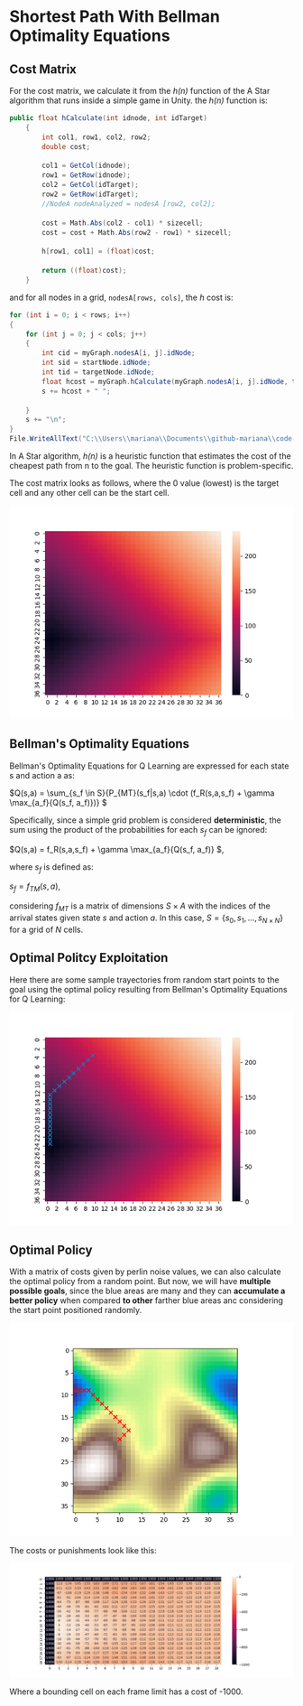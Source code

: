 # Shortest Path With Bellman Optimality Equations

## Cost Matrix

For the cost matrix, we calculate it from the *h(n)* function of the A Star algorithm that runs inside a simple game in Unity. the *h(n)* function is:

```c#
public float hCalculate(int idnode, int idTarget)
    {
        int col1, row1, col2, row2;
        double cost;

        col1 = GetCol(idnode);
        row1 = GetRow(idnode);
        col2 = GetCol(idTarget);
        row2 = GetRow(idTarget);
        //NodeA nodeAnalyzed = nodesA [row2, col2];

        cost = Math.Abs(col2 - col1) * sizecell;
        cost = cost + Math.Abs(row2 - row1) * sizecell;

        h[row1, col1] = (float)cost;

        return ((float)cost);
    }
```
and for all nodes in a grid, `nodesA[rows, cols]`, the *h* cost is:

```c#
for (int i = 0; i < rows; i++)
{
    for (int j = 0; j < cols; j++)
    {
        int cid = myGraph.nodesA[i, j].idNode;
        int sid = startNode.idNode;
        int tid = targetNode.idNode;
        float hcost = myGraph.hCalculate(myGraph.nodesA[i, j].idNode, targetNode.idNode);
        s += hcost + " ";

    }
    s += "\n";
}
File.WriteAllText("C:\\Users\\mariana\\Documents\\github-mariana\\code-journal\\path\\cost.txt", s);
```

In A Star algorithm, *h(n)* is a heuristic function that estimates the cost of the cheapest path from n to the goal. The heuristic function is problem-specific.

The cost matrix looks as follows, where the 0 value (lowest) is the target cell and any other cell can be the start cell.

![img](./costs1.png)

## Bellman's Optimality Equations

Bellman's Optimality Equations for Q Learning are expressed for each state s and action a as:

$Q(s,a) = \sum_{s_f \in S}{P_{MT}(s_f|s,a) \cdot (f_R(s,a,s_f) + \gamma \max_{a_f}{Q(s_f, a_f)})} $

Specifically, since a simple grid problem is considered **deterministic**, the sum using the product of the probabilities for each $s_f$ can be ignored:

$Q(s,a) = f_R(s,a,s_f) + \gamma \max_{a_f}{Q(s_f, a_f)} $,

where $s_f$ is defined as:

$s_f = f_{TM}(s, a)$,

considering $f_{MT}$ is a matrix of dimensions $S \times A$ with the indices of the arrival states given state $s$ and action $a$. In this case, $S = \{s_0, s_1, ..., s_{N \times N}\}$ for a grid of $N$ cells.

## Optimal Politcy Exploitation

Here there are some sample trayectories from random start points to the goal using the optimal policy resulting from Bellman's Optimality Equations for Q Learning:

![img](./sample.gif)

## Optimal Policy

With a matrix of costs given by perlin noise values, we can also calculate the optimal policy from a random point. But now, we will have **multiple possible goals**, since the blue areas are many and they can **accumulate a better policy** when compared **to other** farther blue areas anc considering the start point positioned randomly.

![img](./sample-terrain.gif)

The costs or punishments look like this:

![img](./out/punish-mtx.png)

Where a bounding cell on each frame limit has a cost of -1000.